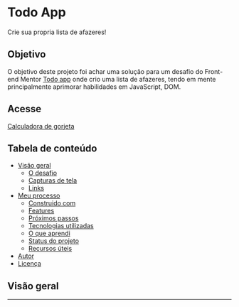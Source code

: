 # Todo App

Crie sua propria lista de afazeres!

## Objetivo

O objetivo deste projeto foi achar uma solução para um desafio do Front-end Mentor <a href="link">Todo app</a> onde crio uma lista de afazeres, tendo em mente principalmente aprimorar habilidades em JavaScript, DOM.

## Acesse

<a href="link">Calculadora de gorjeta</a>

## Tabela de conteúdo 

- [Visão geral](#visão-geral)
  - [O desafio](#o-desafio)
  - [Capturas de tela](#capturas-de-tela)
  - [Links](#links)
- [Meu processo](#meu-processo)
  - [Construido com](#construído-com)
  - [Features](#features)
  - [Próximos passos](#próximos-passos)
  - [Tecnologias utilizadas](#tecnologias-utilizadas)
  - [O que aprendi](#o-que-aprendi)
  - [Status do projeto](#status-do-projeto)
  - [Recursos úteis](#recursos-úteis)
- [Autor](#autor)
- [Licença](#licença)

## Visão geral

----------------------
<!-- 

## Visão geral

### O desafio

Funcionalidades:

- Veja o layout ideal para o aplicativo, dependendo do tamanho da tela do dispositivo
- Veja os estados de foco para todos os elementos interativos na página
- Calcule a gorjeta correta e o custo total da conta por pessoa

### Capturas de tela

### Capturas de tela - interface desejada 

#### layout mobile (375px) <br>

<table>
  <tr>
    <td>
      <!-- coluna 1 --> <!-- apagar
      <a href="link_da_imagem1"><img src="https://user-images.githubusercontent.com/115605744/235394307-3fe615ab-d5f4-4af3-8af2-1ac31c495358.jpg" alt="layout mobile"></a>
    </td>
</table>

#### layout desktop (1440px) <br>

![desktop-design-empty](https://user-images.githubusercontent.com/115605744/235394126-b51e5c1e-369e-41af-8b67-cf1be43cd3e8.jpg)

#### layout active desktop (1440px) <br>

![active-states](https://user-images.githubusercontent.com/115605744/235394153-ece65439-2de1-4951-9441-79d2b109c62d.jpg)

![desktop-design-completed](https://user-images.githubusercontent.com/115605744/235394161-fc6a641d-6683-4273-a246-077cc341240a.jpg)

### Capturas de tela - interface obtida 

#### layout mobile (375px) <br>

<table>
  <tr>
    <td>
      <!-- coluna 1 --> <!-- apagar
      <a href="link_da_imagem1"><img src="https://user-images.githubusercontent.com/115605744/235395288-c98e3bb1-b9fa-45a3-ac00-ceb86d2c57a9.png" alt="layout mobile estático"></a>
    </td>
    <td>
      <!-- coluna 2 --> <!-- apagar
      <a href="link_da_imagem2"><img src="https://user-images.githubusercontent.com/115605744/235395867-92ebb5d3-b0cb-4184-86db-6c31b3fa3d91.png" alt="layout mobile erro"></a>
    </td>
    <td>
      <!-- coluna 3 --> <!-- apagar
      <a href="link_da_imagem3"><img src="https://user-images.githubusercontent.com/115605744/235395336-1aed3125-c685-4a82-8b2b-8ae518b50549.png" alt="layout mobile ativo"></a>
    </td>
  </tr>
</table>

#### layout desktop (1440px) <br>

![tipdesk1](https://user-images.githubusercontent.com/115605744/235395464-e293990d-002f-4f56-9af6-97919915f02a.png)

#### layout active desktop (1440px) <br>

![tipdesk2](https://user-images.githubusercontent.com/115605744/235396141-e73253af-c8cb-43b9-814a-4a7d02613e48.png)

![tipdesk3](https://user-images.githubusercontent.com/115605744/235395576-aaf8fb4d-6c24-4a0e-9448-01c3743a2853.png)

### Links

- URL da solução: [GitHub](https://github.com/pedroaaugusto/tip-calculator)
- URL do site: [Site](https://dancing-cactus-ca52c8.netlify.app)

## Meu processo

### Construído com:

![html5](https://img.shields.io/badge/HTML5-E34F26?style=for-the-badge&logo=html5&logoColor=white) ![css3](https://img.shields.io/badge/CSS3-1572B6?style=for-the-badge&logo=css3&logoColor=white) ![JavaScript](https://img.shields.io/badge/JavaScript-323330?style=for-the-badge&logo=javascript&logoColor=F7DF1E)

## Features

:hammer_and_wrench: Cálculo de gorjeta com base em uma porcentagem escolhida pelo usuário ; <br>
:iphone: Validação dos dados inseridos pelo usuário para garantir que sejam números válidos ; <br>
:fountain_pen: Atualização automática ; <br>
:currency_exchange: Opção de recarregamento de página ;

## Próximos passos 
#### (Completo)

- [X] Criar Html
- [X] Estilizar página com css e utilizando tambem variaveis
- [X] Criar um foco em todos os elementos interativos da página
- [X] Criar lógica por tras dos calculos
- [X] Fazer com que o resultado seja atualizado assim que o usuario troca alguma informação
- [X] Permitir que usuário recarregue a página atravez de um botão

### Tecnologias utilizadas

- Arquitetura de Software
- Unidades relativas
- JavaScript
- Convencional Commits
- FlexBox
- Var CSS

### O que aprendi

#### Aprendi a declarar eventos inline usando on'evento'="função" ;
```html
<div class="box-tip">
    <label for="porcento-customizado">Gorjeta %</label>                   
    <input class="input-porcento" id="porcento" type="button" min="1" value="5%"  onclick="clickPorcentagem()">
    <input class="input-porcento" id="porcento" type="button" min="1" value="10%" onclick="clickPorcentagem()">
    <input class="input-porcento" id="porcento" type="button" min="1" value="15%" onclick="clickPorcentagem()">
    <input class="input-porcento" id="porcento" type="button" min="1" value="25%" onclick="clickPorcentagem()">
    <input class="input-porcento" id="porcento" type="button" min="1" value="50%" onclick="clickPorcentagem()">
    <input class="input-porcento-customizado" id="porcento-customizado" type="number" min="1" placeholder="Customizado" oninput="digitarPorcentagem()">
</div>
```

#### Aprendi a declarar eventos no JS, chamando o evento e a função que é executada quando o evento é escutado ;

```js
const valor = document.querySelector("#valor")

valor.addEventListner('input', digitarValor)

//recebe valor da conta 
function digitarValor()
{
    valueValor = Number(valor.value)
    apareceErro(valueValor, valor)
    calculos()
}
```

#### Aprendi a substituir tudo que não é numero dentro de uma string com replace() no caso ela primeir busca qualquer numero que não esteja (^) entre 0 e 9 (0-9) e substitui por um string vazia ("") ;

```js
valuePorcentagem = Number((input.value.replace(/[^0-9]/g, "")) / 100)
```

#### Aprendi a selecionae elementos filhos com base em um elemento pai atravez do DOM ;

```js
const paiGorjeta = document.querySelector(".box-tip")

function clickPorcentagem() 
{
    paiGorjeta.addEventListener('click', (e) => {
        const target = e.target
        const valuePorcentagem = Number(target.value.replace(/[^0-9]/g, "") / 100)
        porcentagem.value = ""
        calculos(valuePorcentagem)
    })
}
```

### Status do projeto

Finalizado. Aguardando melhorias.

### Recursos úteis

- [Curso sobre JavaScript](https://www.cursoemvideo.com/curso/javascript/) - Curso com ótima didática para quem busca dar os primeiros passos em JavaScript.
- [Escopo JavaScript](https://medium.com/weyes/entendendo-o-uso-de-escopo-no-javascript-3669172ca5ba) - Site ótimo para entender como funciona o escopo no JavaScript.
- [Conventional Commits](https://www.conventionalcommits.org/pt-br/v1.0.0/) - Ótimo conteúdo sobre Conventional Commits, importantíssimo para lógica de commits ajuda a melhorar a qualidade do código-fonte, tornando as alterações mais fáceis de entender e rastrear.
- [FlexBox](https://css-tricks.com/snippets/css/a-guide-to-flexbox/) - Ótimo conteúdo sobre FlexBox.

## Autor

- GitHub - [Pedro Alves](https://github.com/pedroaaugusto)
- LinkedIn - [Pedro Alves](https://www.linkedin.com/in/pedroaalves)

## Licença

![GitHub](https://img.shields.io/github/license/pedroaaugusto/age-calculator?style=plastic)
-->
